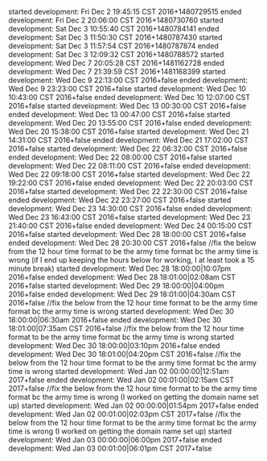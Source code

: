 started development: Fri Dec  2 19:45:15 CST 2016+1480729515
ended development: Fri Dec  2 20:06:00 CST 2016+1480730760
started development: Sat Dec  3 10:55:40 CST 2016+1480784141
ended development: Sat Dec  3 11:50:30 CST 2016+1480787430
started development: Sat Dec  3 11:57:54 CST 2016+1480787874
ended development: Sat Dec  3 12:09:32 CST 2016+1480788572
started development: Wed Dec  7 20:05:28 CST 2016+1481162728
ended development: Wed Dec  7 21:39:59 CST 2016+1481168399
started development: Wed Dec  9 22:13:00 CST 2016+false
ended development: Wed Dec  9 23:23:00 CST 2016+false
started development: Wed Dec  10 10:43:00 CST 2016+false
ended development: Wed Dec  10 12:07:00 CST 2016+false
started development: Wed Dec  13 00:30:00 CST 2016+false
ended development: Wed Dec  13 00:47:00 CST 2016+false
started development: Wed Dec  20 13:55:00 CST 2016+false
ended development: Wed Dec  20 15:38:00 CST 2016+false
started development: Wed Dec  21 14:31:00 CST 2016+false
ended development: Wed Dec  21 17:02:00 CST 2016+false
started development: Wed Dec  22 06:32:00 CST 2016+false
ended development: Wed Dec  22 08:00:00 CST 2016+false
started development: Wed Dec  22 08:11:00 CST 2016+false
ended development: Wed Dec  22 09:18:00 CST 2016+false
started development: Wed Dec  22 19:22:00 CST 2016+false
ended development: Wed Dec  22 20:03:00 CST 2016+false
started development: Wed Dec  22 22:30:00 CST 2016+false
ended development: Wed Dec  22 23:27:00 CST 2016+false
started development: Wed Dec  23 14:30:00 CST 2016+false
ended development: Wed Dec  23 16:43:00 CST 2016+false
started development: Wed Dec  23 21:40:00 CST 2016+false
ended development: Wed Dec  24 00:15:00 CST 2016+false
started development: Wed Dec  28 18:00:00 CST 2016+false
ended development: Wed Dec  28 20:30:00 CST 2016+false
//fix the below from the 12 hour time format to be the army time format bc the army time is wrong (if I end up keeping the hours below for working, I at least took a 15 minute break)
started development: Wed Dec  28 18:00:00|10:07pm 2016+false
ended development: Wed Dec  28 18:01:00|02:08am CST 2016+false
started development: Wed Dec  29 18:00:00|04:00pm 2016+false
ended development: Wed Dec  29 18:01:00|04:30am CST 2016+false
//fix the below from the 12 hour time format to be the army time format bc the army time is wrong 
started development: Wed Dec  30 18:00:00|06:30am 2016+false
ended development: Wed Dec  30 18:01:00|07:35am CST 2016+false
//fix the below from the 12 hour time format to be the army time format bc the army time is wrong 
started development: Wed Dec  30 18:00:00|03:10pm 2016+false
ended development: Wed Dec  30 18:01:00|04:20pm CST 2016+false
//fix the below from the 12 hour time format to be the army time format bc the army time is wrong 
started development: Wed Jan  02 00:00:00|12:51am 2017+false
ended development: Wed Jan  02 00:01:00|02:15am CST 2017+false
//fix the below from the 12 hour time format to be the army time format bc the army time is wrong (I worked on getting the domain name set up)
started development: Wed Jan  02 00:00:00|01:54pm 2017+false
ended development: Wed Jan  02 00:01:00|02:03pm CST 2017+false
//fix the below from the 12 hour time format to be the army time format bc the army time is wrong (I worked on getting the domain name set up)
started development: Wed Jan  03 00:00:00|06:00pm 2017+false
ended development: Wed Jan  03 00:01:00|06:01pm CST 2017+false
